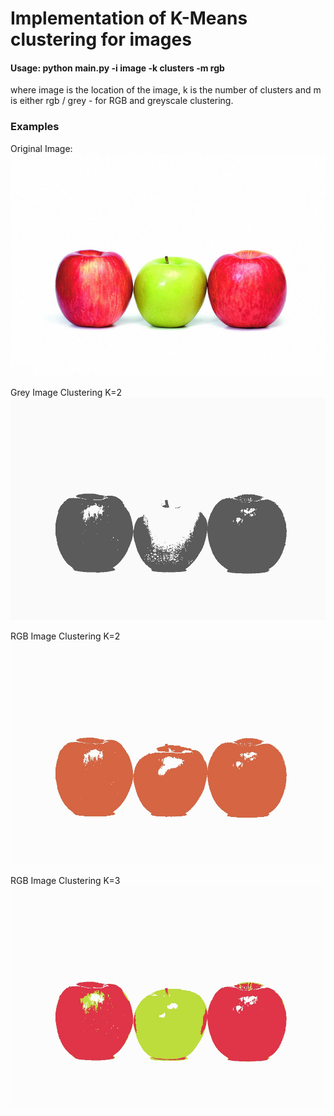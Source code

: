# Implementation of K-Means clustering for images

#### Usage: python main.py -i image -k clusters -m rgb

where image is the location of the image, k is the number of clusters and m is either rgb / grey - for RGB and greyscale clustering.

### Examples
Original Image:
![fruits](https://github.com/csaiprashant/kmeans_images/blob/master/examples/fruits.jpg)

Grey Image Clustering K=2
![fruits_grey_2](https://github.com/csaiprashant/kmeans_images/blob/master/examples/fruits_grey_2.jpg)

RGB Image Clustering K=2
![fruits_rgb_2](https://github.com/csaiprashant/kmeans_images/blob/master/examples/fruits_rgb_2.jpg)

RGB Image Clustering K=3
![fruits_rgb_3](https://github.com/csaiprashant/kmeans_images/blob/master/examples/fruits_rgb_3.jpg)
